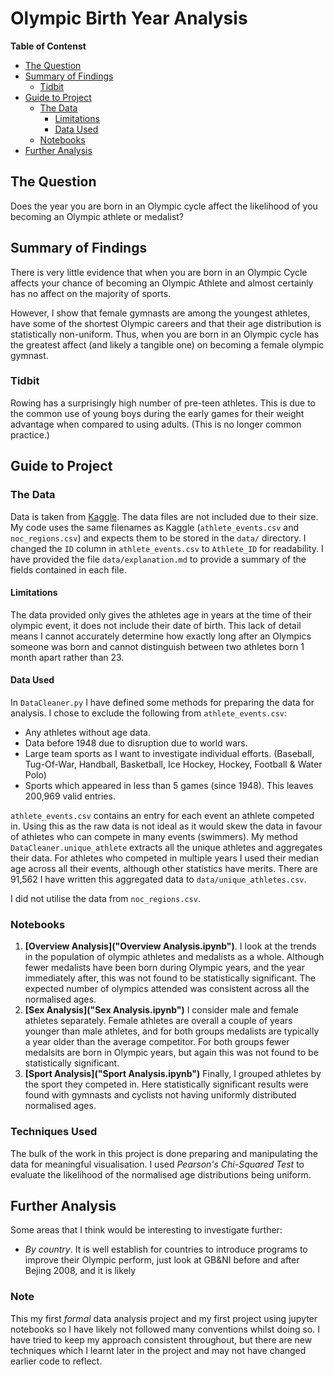 # Olympic Birth Year Analysis

**Table of Contenst**
- [The Question](#The-Question)
- [Summary of Findings](#Summary-of-Findings)
  - [Tidbit](#Tidbit)
- [Guide to Project](#Guide-to_Project)
  - [The Data](#The-Data)
    - [Limitations](#Limitations)
    - [Data Used](#Data-Used)
  - [Notebooks](#Notebooks)
- [Further Analysis](#Further-Analysis)

## The Question
Does the year you are born in an Olympic cycle affect the likelihood of you becoming an Olympic athlete or medalist?

## Summary of Findings
There is very little evidence that when you are born in an Olympic Cycle affects your chance of becoming an Olympic Athlete and almost certainly has no affect on the majority of sports.<br/>

However, I show that female gymnasts are among the youngest athletes, have some of the shortest Olympic careers and that their age distribution is statistically non-uniform. Thus, when you are born in an Olympic cycle has the greatest affect (and likely a tangible one) on becoming a female olympic gymnast.

### Tidbit
Rowing has a surprisingly high number of pre-teen athletes. This is due to the common use of young boys during the early games for their weight advantage when compared to using adults. (This is no longer common practice.)

## Guide to Project

### The Data
Data is taken from [Kaggle](https://www.kaggle.com/heesoo37/120-years-of-olympic-history-athletes-and-results).
The data files are not included due to their size. My code uses the same filenames as Kaggle (`athlete_events.csv` and `noc_regions.csv`) and expects them to be stored in the `data/` directory. I changed the `ID` column in `athlete_events.csv` to `Athlete_ID` for readability. I have provided the file `data/explanation.md` to provide a summary of the fields contained in each file.

#### Limitations
The data provided only gives the athletes age in years at the time of their olympic event, it does not include their date of birth. This lack of detail means I cannot accurately determine how exactly long after an Olympics someone was born and cannot distinguish between two athletes born 1 month apart rather than 23.

#### Data Used
In `DataCleaner.py` I have defined some methods for preparing the data for analysis. I chose to exclude the following from `athlete_events.csv`:
- Any athletes without age data.
- Data before 1948 due to disruption due to world wars.
- Large team sports as I want to investigate individual efforts. (Baseball, Tug-Of-War, Handball, Basketball, Ice Hockey, Hockey, Football & Water Polo)
- Sports which appeared in less than 5 games (since 1948).
This leaves 200,969 valid entries.

`athlete_events.csv` contains an entry for each event an athlete competed in. Using this as the raw data is not ideal as it would skew the data in favour of athletes who can compete in many events (swimmers). My method `DataCleaner.unique_athlete` extracts all the unique athletes and aggregates their data. For athletes who competed in multiple years I used their median age across all their events, although other statistics have merits. There are 91,562 I have written this aggregated data to `data/unique_athletes.csv`.

I did not utilise the data from `noc_regions.csv`.

### Notebooks
1. **[Overview Analysis]("Overview Analysis.ipynb")**. I look at the trends in the population of olympic athletes and medalists as a whole. Although fewer medalists have been born during Olympic years, and the year immediately after, this was not found to be statistically significant. The expected number of olympics attended was consistent across all the normalised ages.
2. **[Sex Analysis]("Sex Analysis.ipynb")** I consider male and female athletes separately. Female athletes are overall a couple of years younger than male athletes, and for both groups medalists are typically a year older than the average competitor. For both groups fewer medalsits are born in Olympic years, but again this was not found to be statistically significant.
3. **[Sport Analysis]("Sport Analysis.ipynb")** Finally, I grouped athletes by the sport they competed in. Here statistically significant results were found with gymnasts and cyclists not having uniformly distributed normalised ages.

### Techniques Used
The bulk of the work in this project is done preparing and manipulating the data for meaningful visualisation. I used *Pearson's Chi-Squared Test* to evaluate the likelihood of the normalised age distributions being uniform.

## Further Analysis
Some areas that I think would be interesting to investigate further:
 - *By country*. It is well establish for countries to introduce programs to improve their Olympic perform, just look at GB&NI before and after Bejing 2008, and it is likely

### Note
This my first *formal* data analysis project and my first project using jupyter notebooks so I have likely not followed many conventions whilst doing so. I have tried to keep my approach consistent throughout, but there are new techniques which I learnt later in the project and may not have changed earlier code to reflect.
